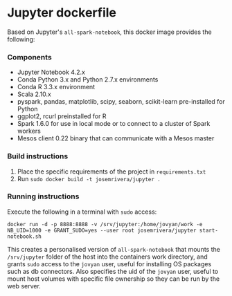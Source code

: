 # Jupyter dockerfile

Based on Jupyter's `all-spark-notebook`, this docker image provides the following:

### Components

* Jupyter Notebook 4.2.x
* Conda Python 3.x and Python 2.7.x environments
* Conda R 3.3.x environment
* Scala 2.10.x
* pyspark, pandas, matplotlib, scipy, seaborn, scikit-learn pre-installed for Python
* ggplot2, rcurl preinstalled for R
* Spark 1.6.0 for use in local mode or to connect to a cluster of Spark workers
* Mesos client 0.22 binary that can communicate with a Mesos master

### Build instructions

1. Place the specific requirements of the project in `requirements.txt`
2. Run `sudo docker build -t josemrivera/jupyter .`

### Running instructions

Execute the following in a terminal with `sudo` access:

```
docker run -d -p 8888:8888 -v /srv/jupyter:/home/jovyan/work -e NB_UID=1000 -e GRANT_SUDO=yes --user root josemrivera/jupyter start-notebook.sh

```

This creates a personalised version of `all-spark-notebook` that mounts the `/srv/jupyter` folder of the host into the containers work directory, and grants `sudo` access to the `jovyan` user, useful for installing OS packages such as db connectors. Also specifies  the uid of the `jovyan` user, useful to mount host volumes with specific file ownership so they can be run by the web server.


